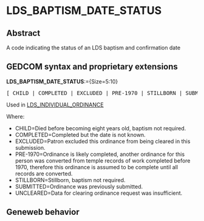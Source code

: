 ﻿<!-- licence GPL V2, cf https://github.com/TitiFix/geneweb -->
# LDS_BAPTISM_DATE_STATUS
## Abstract
A code indicating the status of an LDS baptism and confirmation date


## GEDCOM syntax and proprietary extensions

**LDS_BAPTISM_DATE_STATUS**:={Size=5:10}
<pre>
[ CHILD | COMPLETED | EXCLUDED | PRE-1970 | STILLBORN | SUBMITTED | UNCLEARED ]
</pre>
Used in <a href=Ged.LDS_INDIVIDUAL_ORDINANCE.md>LDS_INDIVIDUAL_ORDINANCE</a><br />


Where:
- CHILD=Died before becoming eight years old, baptism not required.
- COMPLETED=Completed but the date is not known.
- EXCLUDED=Patron excluded this ordinance from being cleared in this submission.
- PRE-1970=Ordinance is likely completed, another ordinance for this person was converted from temple records of work completed before 1970, therefore this ordinance is assumed to be complete until all records are converted.
- STILLBORN=Stillborn, baptism not required.
- SUBMITTED=Ordinance was previously submitted.
- UNCLEARED=Data for clearing ordinance request was insufficient.

## Geneweb behavior


